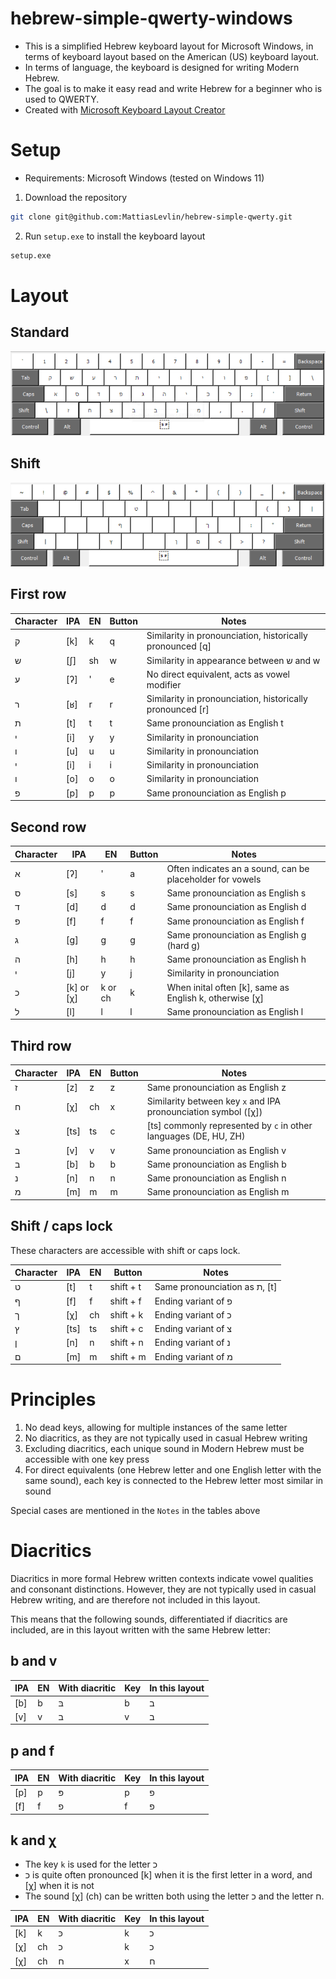 # hebrew-simple-qwerty-windows

* This is a simplified Hebrew keyboard layout for Microsoft Windows, in terms of keyboard layout based on the American (US) keyboard layout.
* In terms of language, the keyboard is designed for writing Modern Hebrew.
* The goal is to make it easy read and write Hebrew for a beginner who is used to QWERTY.
* Created with [Microsoft Keyboard Layout Creator](https://www.microsoft.com/en-us/download/details.aspx?id=102134)

# Setup

* Requirements: Microsoft Windows (tested on Windows 11)

1. Download the repository

```bash
git clone git@github.com:MattiasLevlin/hebrew-simple-qwerty.git
```

2. Run `setup.exe` to install the keyboard layout

```bash
setup.exe
```

# Layout

## Standard

![Standard layout](images/standard.png)

## Shift

![Shift layout](images/shift.png)

## First row

| Character | IPA | EN | Button  | Notes                                                     |
|-----------|-----|----|---------|-----------------------------------------------------------|
| ק         | [k] | k  | q       | Similarity in pronounciation, historically pronounced [q] |
| ש         | [ʃ] | sh | w       | Similarity in appearance between ש and w                  |
| ע         | [ʔ] | '  | e       | No direct equivalent, acts as vowel modifier              |
| ר	        | [ʁ] | r  | r       | Similarity in pronounciation, historically pronounced [r] |
| ת         | [t] | t  | t       | Same pronounciation as English t                          |
| י         | [i] | y  | y       | Similarity in pronounciation                              |
| ו         | [u] | u  | u       | Similarity in pronounciation                              |
| י         | [i] | i  | i       | Similarity in pronounciation                              |
| ו         | [o] | o  | o       | Similarity in pronounciation                              |
| פ         | [p] | p  | p       | Same pronounciation as English p                          |

## Second row

| Character | IPA        | EN       | Button  | Notes                                                     |
|-----------|------------|----------|---------|-----------------------------------------------------------|
| א         | [ʔ]        | '        | a       | Often indicates an a sound, can be placeholder for vowels |
| ס         | [s]        | s        | s       | Same pronounciation as English s                          |
| ד         | [d]        | d        | d       | Same pronounciation as English d                          |
| פ         | [f]        | f        | f       | Same pronounciation as English f                          |
| ג         | [g]        | g        | g       | Same pronounciation as English g (hard g)                 |
| ה         | [h]        | h        | h       | Same pronounciation as English h                          |
| י         | [j]        | y        | j       | Similarity in pronounciation                              |
| כ         | [k] or [χ] | k or ch  | k       | When inital often [k], same as English k, otherwise [χ]   |
| ל         | [l]        | l        | l       | Same pronounciation as English l                          |

## Third row

| Character | IPA  | EN | Button  | Notes                                                            |
|-----------|------|----|---------|------------------------------------------------------------------|
| ז         | [z]  | z  | z       | Same pronounciation as English z                                 |
| ח         | [χ]  | ch | x       | Similarity between key `x` and IPA pronounciation symbol ([χ])   |
| צ         | [ts] | ts | c       | [ts] commonly represented by `c` in other languages (DE, HU, ZH) |
| ב         | [v]  | v  | v       | Same pronounciation as English v                                 |
| ב         | [b]  | b  | b       | Same pronounciation as English b                                 |
| נ         | [n]  | n  | n       | Same pronounciation as English n                                 |
| מ         | [m]  | m  | m       | Same pronounciation as English m                                 |

## Shift / caps lock

These characters are accessible with shift or caps lock.

| Character | IPA  | EN  | Button    | Notes                         |
|-----------|------|-----|-----------|-------------------------------|
| ט         | [t]  | t   | shift + t | Same pronounciation as ת, [t] |
| ף         | [f]  | f   | shift + f | Ending variant of פ           |
| ך         | [χ]  | ch  | shift + k | Ending variant of כ           |
| ץ         | [ts] | ts  | shift + c | Ending variant of צ           |
| ן         | [n]  | n   | shift + n | Ending variant of נ           |
| ם         | [m]  | m   | shift + m | Ending variant of מ           |

# Principles

1. No dead keys, allowing for multiple instances of the same letter
2. No diacritics, as they are not typically used in casual Hebrew writing
3. Excluding diacritics, each unique sound in Modern Hebrew must be accessible with one key press
4. For direct equivalents (one Hebrew letter and one English letter with the same sound), each key is connected to the Hebrew letter most similar in sound

Special cases are mentioned in the `Notes` in the tables above

# Diacritics

Diacritics in more formal Hebrew written contexts indicate vowel qualities and consonant distinctions. However, they are not typically used in casual Hebrew writing, and are therefore not included in this layout.

This means that the following sounds, differentiated if diacritics are included, are in this layout written with the same Hebrew letter:

## b and v

| IPA | EN | With diacritic  | Key                | In this layout |
|-----|----|-----------------|--------------------|----------------|
| [b] | b  | בּ               | b                  | ב              |   
| [v] | v  | ב               | v                  | ב              |   

## p and f

| IPA | EN | With diacritic  | Key                | In this layout |
|-----|----|-----------------|--------------------|----------------|
| [p] | p  | פּ               | p                  | פ              |
| [f] | f  | פ               | f                  | פ              |

## k and χ

* The key `k` is used for the letter כ
* כ is quite often pronounced [k] when it is the first letter in a word, and [χ] when it is not
* The sound [χ] (ch) can be written both using the letter כ and the letter ח.

| IPA | EN | With diacritic  | Key                | In this layout |
|-----|----|-----------------|--------------------|----------------|
| [k] | k  | כּ               | k                  | כ              |
| [χ] | ch | כ               | k                  | כ              |
| [χ] | ch | ח               | x                  | ח              |
